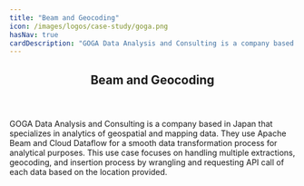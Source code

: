 ```yaml
---
title: "Beam and Geocoding"
icon: /images/logos/case-study/goga.png
hasNav: true
cardDescription: "GOGA Data Analysis and Consulting is a company based in Japan that specializes in analytics of geospatial and mapping data. They use Apache Beam and Cloud Dataflow for a smooth data transformation process for analytical purposes. This use case focuses on handling multiple extractions, geocoding, and insertion process by wrangling and requesting API call of each data based on the location provided."
---
```

<!--
Licensed under the Apache License, Version 2.0 (the "License");
you may not use this file except in compliance with the License.
You may obtain a copy of the License at

http://www.apache.org/licenses/LICENSE-2.0

Unless required by applicable law or agreed to in writing, software
distributed under the License is distributed on an "AS IS" BASIS,
WITHOUT WARRANTIES OR CONDITIONS OF ANY KIND, either express or implied.
See the License for the specific language governing permissions and
limitations under the License.
-->

<div>

<header class="case-study-header">
  <h2 itemprop="name headline">Beam and Geocoding</h2>
</header>

GOGA Data Analysis and Consulting is a company based in Japan that specializes in analytics of geospatial and mapping data. They use Apache Beam and Cloud Dataflow for a smooth data transformation process for analytical purposes. This use case focuses on handling multiple extractions, geocoding, and insertion process by wrangling and requesting API call of each data based on the location provided.

</div>
